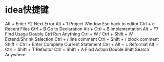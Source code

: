 # idea快捷键

 Alt + Enter
 F2 Next Error
 Alt + 1 Project Window
 Esc back to editor
 Ctrl + e Recent Files
 Ctrl + B Go to Declaration
 Alt + Ctrl + B implementation
 Alt + F7 Find Usage
 Double Ctrl Run Anything
 Ctrl + W / Ctrl + Shift + W Extend/Shrink Selection
 Ctrl + / line comment
 Ctrl + Shift + / block comment
 Shift + Ctrl + Enter Complete Current Statement
 Ctrl + Alt + L Reformat
 Alt + Ctrl + Shift + T Refactor
 Ctrl + Shift + A Find Action
 Double Shift  Search Anywhere